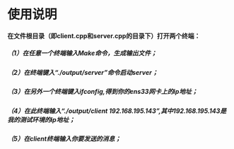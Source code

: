 # 使用说明
#### 在文件根目录（即client.cpp和server.cpp的目录下）打开两个终端：
##### （1）在任意一个终端输入Make命令，生成输出文件；
##### （2）在终端键入“./output/server”命令启动server；
##### （3）在另外一个终端键入ifconfig,得到你的ens33网卡上的ip地址；
##### （4）在此终端输入“./output/client 192.168.195.143”,其中192.168.195.143是我的测试环境的ip地址；
#####  （5）在client终端输入你要发送的消息；